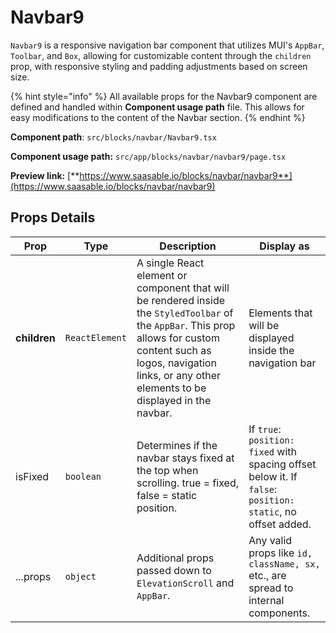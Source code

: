 # Navbar9

`Navbar9` is a responsive navigation bar component that utilizes MUI's `AppBar`, `Toolbar`, and `Box`, allowing for customizable content through the `children` prop, with responsive styling and padding adjustments based on screen size.

{% hint style="info" %}
All available props for the Navbar9 component are defined and handled within **Component usage path** file. This allows for easy modifications to the content of the Navbar section.
{% endhint %}

**Component path**: `src/blocks/navbar/Navbar9.tsx`

**Component usage path:**  `src/app/blocks/navbar/navbar9/page.tsx`

**Preview link:** [**https://www.saasable.io/blocks/navbar/navbar9**](https://www.saasable.io/blocks/navbar/navbar9)

## Props Details

| Prop         | Type           | Description                                                                                                                                                                                                                     | Display as                                                                                                  |
| ------------ | -------------- | ------------------------------------------------------------------------------------------------------------------------------------------------------------------------------------------------------------------------------- | ----------------------------------------------------------------------------------------------------------- |
| **children** | `ReactElement` | A single React element or component that will be rendered inside the `StyledToolbar` of the `AppBar`. This prop allows for custom content such as logos, navigation links, or any other elements to be displayed in the navbar. | Elements that will be displayed inside the navigation bar                                                   |
| isFixed      | `boolean`      | Determines if the navbar stays fixed at the top when scrolling. true = fixed, false = static position.                                                                                                                          | If `true`: `position: fixed` with spacing offset below it. If `false`: `position: static`, no offset added. |
| ...props     | `object`       | Additional props passed down to `ElevationScroll` and `AppBar`.                                                                                                                                                                 | Any valid props like `id, className, sx,` etc., are spread to internal components.                          |

